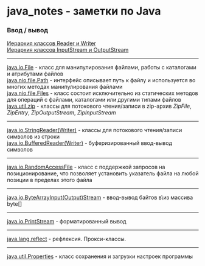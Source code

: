 # java_notes - заметки по Java
### Ввод / вывод
[Иерархия классов Reader и Writer](/IO/ClassHierarchyReaderWriter.PNG)\
[Иерархия классов InputStream и OutputStream](/IO/ClassHierarchyInputStreamOutputStream.PNG)

---

[java.io.File](/IO/java.io.File.md) - класс для манипулирования файлами, работы с каталогами и атрибутами файлов\
[java.nio.file.Path](/IO/java.nio.file.Path.md) - интерфейс описывает путь к файлу и используется во многих методах манипулирования файлами\
[java.nio.file.Files](/IO/java.nio.file.Files.md) - класс состоит исключительно из статических методов для операций с файлами, каталогами или другими типами файлов\
[java.util.zip](/IO/java.util.zip.md) - классы для потокового чтения/записи в zip-архив *ZipFile*, *ZipEntry*, *ZipOutputStream*, *ZipInputStream*

---

[java.io.StringReader(Writer)](/IO/java.io.StringReaderWriter.md) - классы для потокового чтения/записи символов из строки\
[java.io.BufferedReader(Writer)](/IO/java.io.BufferedReaderWriter.md) - буферизированный ввод-вывод символов

---

[java.io.RandomAccessFile](/IO/java.io.RandomAccessFile.md) - класс с поддержкой запросов на позиционирование, что позволяет установить указатель файла на любой позиции в пределах этого файла

---

[java.io.ByteArrayInput(Output)Stream](/IO/java.io.ByteArrayByteArrayInputOutputStream.md) - ввод-вывод байтов в\из массива byte[]

---

[java.io.PrintStream](/IO/java.io.PrintStream.md) - форматированный вывод

---

[java.lang.reflect](/java.lang.reflect.md) - рефлексия. Прокси-классы.

---

[java.util.Properties](java.util.Properties.md) - класс сохранения и загрузки настроек программы
